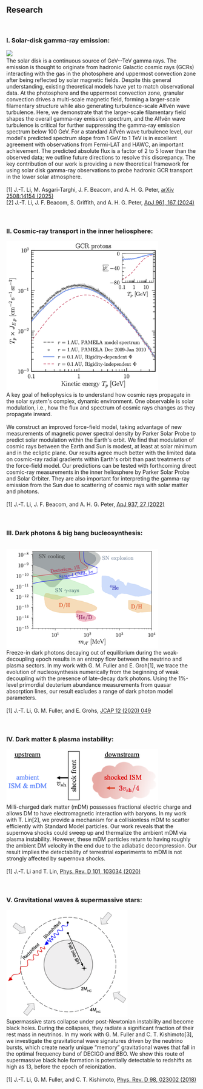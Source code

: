 ## Research
<br/>

### I. Solar-disk gamma-ray emission:
<img src="images/schematic_diagram.png" width = "500">
<br/>
The solar disk is a continuous source of GeV--TeV gamma rays. The emission is thought to originate from hadronic Galactic cosmic rays (GCRs) interacting with the gas in the photosphere and uppermost convection zone after being reflected by solar magnetic fields. Despite this general understanding, existing theoretical models have yet to match observational data. At the photosphere and the uppermost convection zone, granular convection drives a multi-scale magnetic field, forming a larger-scale filamentary structure while also generating turbulence-scale Alfvén wave turbulence. Here, we demonstrate that the larger-scale filamentary field shapes the overall gamma-ray emission spectrum, and the Alfvén wave turbulence is critical for further suppressing the gamma-ray emission spectrum below 100 GeV. For a standard Alfvén wave turbulence level, our model's predicted spectrum slope from 1 GeV to 1 TeV is in excellent agreement with observations from Fermi-LAT and HAWC, an important achievement. The predicted absolute flux is a factor of 2 to 5 lower than the observed data; we outline future directions to resolve this discrepancy. The key contribution of our work is providing a new theoretical framework for using solar disk gamma-ray observations to probe hadronic GCR transport in the lower solar atmosphere.<br/><br/>
[1] J.-T. Li, M. Asgari-Targhi, J. F. Beacom, and A. H. G. Peter, <a href="https://arxiv.org/abs/2508.14154">arXiv 2508:14154 (2025)</a> <br/>
[2] J.-T. Li, J. F. Beacom, S. Griffith, and A. H. G. Peter, <a href="https://doi.org/10.3847/1538-4357/ad158f">ApJ 961, 167 (2024)</a>
<br/><br/><br/>


### II. Cosmic-ray transport in the inner heliosphere:
<img src="images/gcr_protons.png" width = "400">
<br/>
A key goal of heliophysics is to understand how cosmic rays propagate in the solar system's complex, dynamic environment. One observable is solar modulation, i.e., how the flux and spectrum of cosmic rays changes as they propagate inward.
<br/><br/>
We construct an improved force-field model, taking advantage of new measurements of magnetic power spectral density by Parker Solar Probe to predict solar modulation within the Earth's orbit. We find that modulation of cosmic rays between the Earth and Sun is modest, at least at solar minimum and in the ecliptic plane. Our results agree much better with the limited data on cosmic-ray radial gradients within Earth's orbit than past treatments of the force-field model. Our predictions can be tested with forthcoming direct cosmic-ray measurements in the inner heliosphere by Parker Solar Probe and Solar Orbiter. They are also important for interpreting the gamma-ray emission from the Sun due to scattering of cosmic rays with solar matter and photons.
<br/><br/>
[1] J.-T. Li, J. F. Beacom, and A. H. G. Peter, <a href="https://doi.org/10.3847/1538-4357/ac8cf3">ApJ 937, 27 (2022)</a>
<br/><br/><br/>


### III. Dark photons & big bang bucleosynthesis:
<br/>
<img src="images/dp_bound.png" width = "400">
<br/>
Freeze-in dark photons decaying out of equilibrium during the weak-decoupling epoch results in an entropy flow between the neutrino and plasma sectors. In my work with G. M. Fuller and E. Groh[1], we trace the evolution of nucleosynthesis numerically from the beginning of weak decoupling with the presence of late-decay dark photons. Using the 1%-level primordial deuterium abundance measurements from quasar absorption lines, our result excludes a range of dark photon model parameters.
<br/><br/>
[1] J.-T. Li, G. M. Fuller, and E. Grohs, <a href="https://doi.org/10.1088/1475-7516/2020/12/049">JCAP 12 (2020) 049</a>
<br/><br/><br/>


### IV. Dark matter & plasma instability:
<img src="images/shock_diagram.png" width = "400">
<br/>
Milli-charged dark matter (mDM) possesses fractional electric charge and allows DM to have electromagnetic interaction with baryons. In my work with T. Lin[2], we provide a mechanism for a collisionless mDM to scatter efficiently with Standard Model particles. Our work reveals that the supernova shocks could sweep up and thermalize the ambient mDM via plasma instability. However, these mDM particles return to having roughly the ambient DM velocity in the end due to the adiabatic decompression. Our result implies the detectability of terrestrial experiments to mDM is not strongly affected by supernova shocks.
<br/><br/>
[1] J.-T. Li and T. Lin, <a href="https://doi.org/10.1103/PhysRevD.101.103034">Phys. Rev. D 101, 103034 (2020)</a>
<br/><br/><br/>

### V. Gravitational waves & supermassive stars:
<img src="images/isw_bh.png" width = "320">
<br/>
Supermassive stars collapse under post-Newtonian instability and become black holes. During the collapses, they radiate a significant fraction of their rest mass in neutrinos. In my work with G. M. Fuller and C. T. Kishimoto[3], we investigate the gravitational wave signatures driven by the neutrino bursts, which create nearly unique “memory” gravitational waves that fall in the optimal frequency band of DECIGO and BBO. We show this route of supermassive black hole formation is potentially detectable to redshifts as high as 13, before the epoch of reionization.
<br/><br/>
[1] J.-T. Li, G. M. Fuller, and C. T. Kishimoto, <a href="https://doi.org/10.1103/PhysRevD.98.023002">Phys. Rev. D 98, 023002 (2018)</a>
